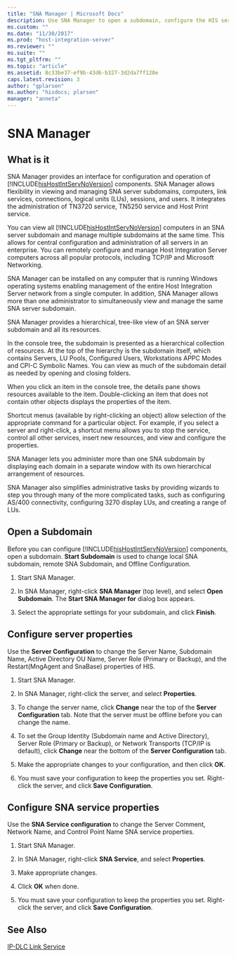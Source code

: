 ```yaml
---
title: "SNA Manager | Microsoft Docs"
description: Use SNA Manager to open a subdomain, configure the HIS server properties, and configure the SNA service properties for Host Integration Server
ms.custom: ""
ms.date: "11/30/2017"
ms.prod: "host-integration-server"
ms.reviewer: ""
ms.suite: ""
ms.tgt_pltfrm: ""
ms.topic: "article"
ms.assetid: 8c33be37-ef9b-43d6-b327-3d2da7ff120e
caps.latest.revision: 3
author: "gplarsen"
ms.author: "hisdocs; plarsen"
manager: "anneta"
---
```

# SNA Manager

## What is it
SNA Manager provides an interface for configuration and operation of [!INCLUDE[hisHostIntServNoVersion](../includes/hishostintservnoversion-md.md)] components. SNA Manager allows flexibility in viewing and managing SNA server subdomains, computers, link services, connections, logical units (LUs), sessions, and users. It integrates the administration of TN3720 service, TN5250 service and Host Print service.  
  
 You can view all [!INCLUDE[hisHostIntServNoVersion](../includes/hishostintservnoversion-md.md)] computers in an SNA server subdomain and manage multiple subdomains at the same time. This allows for central configuration and administration of all servers in an enterprise. You can remotely configure and manage Host Integration Server computers across all popular protocols, including TCP/IP and Microsoft Networking.  
  
 SNA Manager can be installed on any computer that is running Windows operating systems enabling management of the entire Host Integration Server network from a single computer. In addition, SNA Manager allows more than one administrator to simultaneously view and manage the same SNA server subdomain.  
  
 SNA Manager provides a hierarchical, tree-like view of an SNA server subdomain and all its resources.  
  
 In the console tree, the subdomain is presented as a hierarchical collection of resources. At the top of the hierarchy is the subdomain itself, which contains Servers, LU Pools, Configured Users, Workstations APPC Modes and CPI-C Symbolic Names. You can view as much of the subdomain detail as needed by opening and closing folders.  
  
 When you click an item in the console tree, the details pane shows resources available to the item. Double-clicking an item that does not contain other objects displays the properties of the item.  
  
 Shortcut menus (available by right-clicking an object) allow selection of the appropriate command for a particular object. For example, if you select a server and right-click, a shortcut menu allows you to stop the service, control all other services, insert new resources, and view and configure the properties.  
  
 SNA Manager lets you administer more than one SNA subdomain by displaying each domain in a separate window with its own hierarchical arrangement of resources.  
  
 SNA Manager also simplifies administrative tasks by providing wizards to step you through many of the more complicated tasks, such as configuring AS/400 connectivity, configuring 3270 display LUs, and creating a range of LUs.  

## Open a Subdomain
Before you can configure [!INCLUDE[hisHostIntServNoVersion](../includes/hishostintservnoversion-md.md)] components, open a subdomain. **Start Subdomain** is used to change  local SNA subdomain, remote SNA Subdomain, and Offline Configuration.  

1.  Start SNA Manager.  
  
2.  In SNA Manager, right-click **SNA Manager** (top level), and select **Open Subdomain**. The **Start SNA Manager for** dialog box appears.  
  
3.  Select the appropriate settings for your subdomain, and click **Finish**.  
  
## Configure server properties
Use the **Server Configuration** to change the Server Name, Subdomain Name, Active Directory OU Name, Server Role (Primary or Backup), and the Restart(MngAgent and SnaBase) properties of HIS.   

1.  Start SNA Manager.  
  
2.  In SNA Manager, right-click the server, and select **Properties**.  
  
3.  To change the server name, click **Change** near the top of the **Server Configuration** tab. Note that the server must be offline before you can change the name.  
  
4.  To set the Group Identity (Subdomain name and Active Directory), Server Role (Primary or Backup), or Network Transports (TCP/IP is default), click **Change** near the bottom of the **Server Configuration** tab.  
  
5.  Make the appropriate changes to your configuration, and then click **OK**.  
  
6.  You must save your configuration to keep the properties you set. Right-click the server, and click **Save Configuration**.  
  
## Configure SNA service properties
Use the **SNA Service configuration** to change the Server Comment, Network Name, and Control Point Name SNA service properties. 

1.  Start SNA Manager.  
  
2.  In SNA Manager, right-click **SNA Service**, and select **Properties**.  
  
3.  Make appropriate changes.  
  
4.  Click **OK** when done.  
  
5.  You must save your configuration to keep the properties you set. Right-click the server, and click **Save Configuration**.  

  
## See Also  
 [IP-DLC Link Service](./ip-dlc-link-service2.md)   